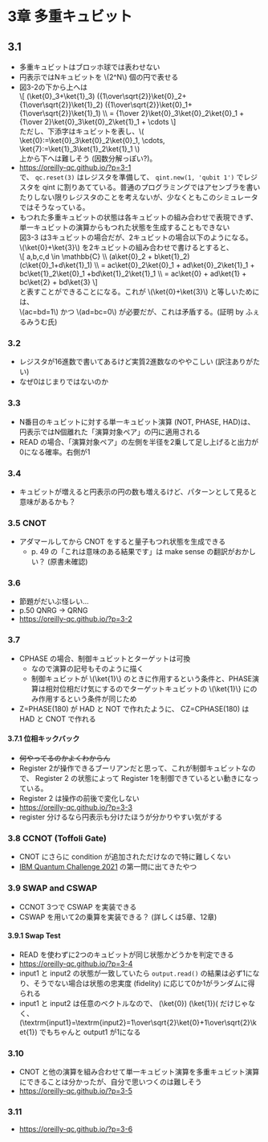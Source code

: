 # 3章 多重キュビット

## 3.1

- 多重キュビットはブロッホ球では表わせない
- 円表示ではNキュビットを \\(2^N\\) 個の円で表せる
- 図3-2の下から上へは  
  \\[
    (\ket{0}_3+\ket{1}_3) ({1\over\sqrt{2}}\ket{0}_2+{1\over\sqrt{2}}\ket{1}_2) ({1\over\sqrt{2}}\ket{0}_1+{1\over\sqrt{2}}\ket{1}_1) \\\\
    = {1\over 2}\ket{0}_3\ket{0}_2\ket{0}_1 + {1\over 2}\ket{0}_3\ket{0}_2\ket{1}_1 + \cdots
  \\]  
  ただし、下添字はキュビットを表し、\\( \ket{0}:=\ket{0}_3\ket{0}_2\ket{0}_1, \cdots, \ket{7}:=\ket{1}_3\ket{1}_2\ket{1}_1 \\)  
  上から下へは難しそう (因数分解っぽい?)。
- <https://oreilly-qc.github.io/?p=3-1>  
  で、 `qc.reset(3)` はレジスタを準備して、 `qint.new(1, 'qubit 1')` でレジスタを qint に割りあてている。普通のプログラミングではアセンブラを書いたりしない限りレジスタのことを考えないが、少なくともこのシミュレータではそうなっている。
- もつれた多重キュビットの状態は各キュビットの組み合わせで表現できず、単一キュビットの演算からもつれた状態を生成することもできない  
  図3-3 は3キュビットの場合だが、2キュビットの場合以下のようになる。   
  \\(\ket{0}+\ket{3}\\) を2キュビットの組み合わせで書けるとすると、  
  \\[ a,b,c,d \in \mathbb{C} \\\\
      (a\ket{0}_2 + b\ket{1}_2) (c\ket{0}_1+d\ket{1}_1) \\\\
      = ac\ket{0}_2\ket{0}_1 + ad\ket{0}_2\ket{1}_1 +  bc\ket{1}_2\ket{0}_1 +bd\ket{1}_2\ket{1}_1 \\\\
      = ac\ket{0} + ad\ket{1} + bc\ket{2} + bd\ket{3}
  \\]  
  と表すことができることになる。これが \\(\ket{0}+\ket{3}\\) と等しいためには、  
  \\(ac=bd=1\\) かつ \\(ad=bc=0\\) が必要だが、これは矛盾する。(証明 by ふぇるみうむ氏)

### 3.2

- レジスタが16進数で書いてあるけど実質2進数なのややこしい (訳注ありがたい)
- なぜ0はじまりではないのか

### 3.3

- N番目のキュビットに対する単一キュビット演算 (NOT, PHASE, HAD)は、円表示ではN個離れた「演算対象ペア」の円に適用される
- READ の場合、「演算対象ペア」の左側を半径を2乗して足し上げると出力が0になる確率。右側が1

### 3.4

- キュビットが増えると円表示の円の数も増えるけど、パターンとして見ると意味があるかも？

### 3.5 CNOT

- アダマールしてから CNOT をすると量子もつれ状態を生成できる
  - p. 49 の「これは意味のある結果です」は make sense の翻訳がおかしい？ (原書未確認)

### 3.6

- 節題がだいぶ怪レい...
- p.50 QNRG -> QRNG
- <https://oreilly-qc.github.io/?p=3-2>

### 3.7

- CPHASE の場合、制御キュビットとターゲットは可換
  - なので演算の記号もそのように描く
  - 制御キュビットが \\(\ket{1}\\} のときに作用するという条件と、PHASE演算は相対位相だけ気にするのでターゲットキュビットの \\(\ket{1}\\} にのみ作用するという条件が同じため
- Z=PHASE(180) が HAD と NOT で作れたように、 CZ=CPHASE(180) は HAD と CNOT で作れる

#### 3.7.1 位相キックバック

- ~~何やってるのかよくわからん~~
- Register 2が操作できるブーリアンだと思って、これが制御キュビットなので、 Register 2 の状態によって Register 1を制御できているとい動きになっている。
- Register 2 は操作の前後で変化しない
- <https://oreilly-qc.github.io/?p=3-3>
- register 分けるなら円表示も分けたほうが分かりやすい気がする

### 3.8 CCNOT (Toffoli Gate)

- CNOT にさらに condition が追加されただけなので特に難しくない
- [IBM Quantum Challenge 2021](https://challenges.quantum-computing.ibm.com/iqc21) の第一問に出てきたやつ

### 3.9 SWAP and CSWAP
 
- CCNOT 3つで CSWAP を実装できる
- CSWAP を用いて2の乗算を実装できる？ (詳しくは5章、12章)

#### 3.9.1 Swap Test

- READ を使わずに2つのキュビットが同じ状態かどうかを判定できる
- <https://oreilly-qc.github.io/?p=3-4>
- input1 と input2 の状態が一致していたら `output.read()` の結果は必ず1になり、そうでない場合は状態の忠実度 (fidelity) に応じて0か1がランダムに得られる
- input1 と input2 は任意のベクトルなので、 \(\ket{0}\) \(\ket{1})( だけじゃなく、 \(\textrm{input1}=\textrm{input2}=1\over\sqrt{2}\ket{0}+1\over\sqrt{2}\ket{1}\) でもちゃんと output1 が1になる 
 
 ### 3.10
 
 - CNOT と他の演算を組み合わせて単一キュビット演算を多重キュビット演算にできることは分かったが、自分で思いつくのは難しそう
 - <https://oreilly-qc.github.io/?p=3-5>

### 3.11

- <https://oreilly-qc.github.io/?p=3-6>

